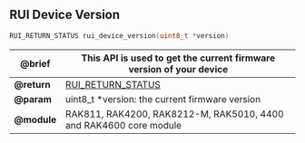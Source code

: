## RUI Device Version

```c
RUI_RETURN_STATUS rui_device_version(uint8_t *version)
```

| **@brief**  | This API is used to get the current firmware version of your device |
| ----------- | ------------------------------------------------------------------- |
| **@return** | [RUI_RETURN_STATUS](../#rui-return-status)                          |
| **@param**  | uint8_t \*version: the current firmware version                     |
| **@module** | RAK811, RAK4200, RAK8212-M, RAK5010, 4400 and RAK4600 core module   |
